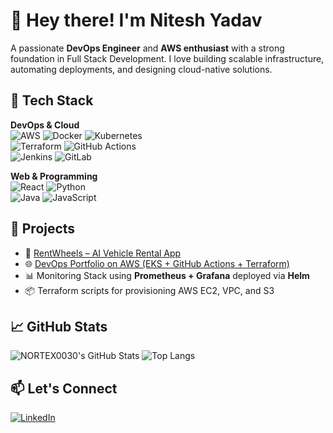 # 👋 Hey there! I'm Nitesh Yadav

A passionate **DevOps Engineer** and **AWS enthusiast** with a strong foundation in Full Stack Development. I love building scalable infrastructure, automating deployments, and designing cloud-native solutions.

## 🚀 Tech Stack

**DevOps & Cloud**  
![AWS](https://img.shields.io/badge/-AWS-232F3E?style=flat&logo=amazon-aws)  ![Docker](https://img.shields.io/badge/-Docker-2496ED?style=flat&logo=docker)  ![Kubernetes](https://img.shields.io/badge/-Kubernetes-326CE5?style=flat&logo=kubernetes)  
![Terraform](https://img.shields.io/badge/-Terraform-623CE4?style=flat&logo=terraform) ![GitHub Actions](https://img.shields.io/badge/-GitHub%20Actions-2088FF?style=flat&logo=github-actions)  
![Jenkins](https://img.shields.io/badge/-Jenkins-D24939?style=flat&logo=jenkins)  ![GitLab](https://img.shields.io/badge/-GitLab-FC6D26?style=flat&logo=gitlab)  

**Web & Programming**  
![React](https://img.shields.io/badge/-React-61DAFB?style=flat&logo=react)    ![Python](https://img.shields.io/badge/-Python-3776AB?style=flat&logo=python)  
![Java](https://img.shields.io/badge/-Java-007396?style=flat&logo=java)    ![JavaScript](https://img.shields.io/badge/-JavaScript-F7DF1E?style=flat&logo=javascript)

## 🔧 Projects

- 🎯 [RentWheels – AI Vehicle Rental App](https://github.com/NORTEX0030/RentWheels-Using-AI)
- 🌐 [DevOps Portfolio on AWS (EKS + GitHub Actions + Terraform)](https://github.com/your/devops-portfolio)
- 📊 Monitoring Stack using **Prometheus + Grafana** deployed via **Helm**
- 📦 Terraform scripts for provisioning AWS EC2, VPC, and S3

## 📈 GitHub Stats

![NORTEX0030's GitHub Stats](https://github-readme-stats.vercel.app/api?username=NORTEX0030&show_icons=true&theme=tokyonight)
![Top Langs](https://github-readme-stats.vercel.app/api/top-langs/?username=NORTEX0030&layout=compact&theme=tokyonight)

## 📫 Let's Connect

[![LinkedIn](https://img.shields.io/badge/-LinkedIn-blue?style=flat&logo=linkedin)](https://linkedin.com/in/niteshyadav-devops)
